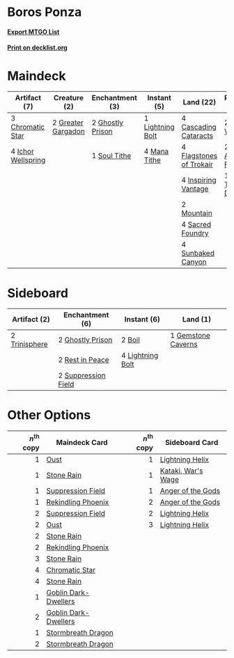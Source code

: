 # Boros Ponza

#### [Export MTGO List](../collection/Boros%20Ponza/Boros%20Ponza.txt)
#### [Print on decklist.org](http://decklist.org/?deckmain=2%09Ajani%20Vengeant%0A4%09Boom/Bust%0A4%09Cascading%20Cataracts%0A2%09Chandra,%20Acolyte%20of%20Flame%0A1%09Chandra,%20Torch%20of%20Defiance%0A3%09Chromatic%20Star%0A4%09Crack%20the%20Earth%0A4%09Flagstones%20of%20Trokair%0A2%09Ghostly%20Prison%0A2%09Greater%20Gargadon%0A4%09Ichor%20Wellspring%0A4%09Inspiring%20Vantage%0A1%09Lightning%20Bolt%0A4%09Mana%20Tithe%0A4%09Molten%20Rain%0A2%09Mountain%0A4%09Pillage%0A4%09Sacred%20Foundry%0A1%09Soul%20Tithe%0A4%09Sunbaked%20Canyon&deckside=2%09Boil%0A1%09Gemstone%20Caverns%0A2%09Ghostly%20Prison%0A4%09Lightning%20Bolt%0A2%09Rest%20in%20Peace%0A2%09Suppression%20Field%0A2%09Trinisphere)
# Maindeck

|                                        Artifact (7)                                         |                                        Creature (2)                                         |                                      Enchantment (3)                                      |                                      Instant (5)                                       |                                            Land (22)                                             |                                           Planeswalker (5)                                            |                                       Sorcery (16)                                        |
|---------------------------------------------------------------------------------------------|---------------------------------------------------------------------------------------------|-------------------------------------------------------------------------------------------|----------------------------------------------------------------------------------------|--------------------------------------------------------------------------------------------------|-------------------------------------------------------------------------------------------------------|-------------------------------------------------------------------------------------------|
|3 [Chromatic Star](http://gatherer.wizards.com/Pages/Card/Details.aspx?multiverseid=135279)  |2 [Greater Gargadon](http://gatherer.wizards.com/Pages/Card/Details.aspx?multiverseid=370560)|2 [Ghostly Prison](http://gatherer.wizards.com/Pages/Card/Details.aspx?multiverseid=420683)|1 [Lightning Bolt](http://gatherer.wizards.com/Pages/Card/Details.aspx?multiverseid=806)|4 [Cascading Cataracts](http://gatherer.wizards.com/Pages/Card/Details.aspx?multiverseid=426942)  |2 [Ajani Vengeant](http://gatherer.wizards.com/Pages/Card/Details.aspx?multiverseid=174852)            |4 [Boom/Bust](http://gatherer.wizards.com/Pages/Card/Details.aspx?multiverseid=126218)     |
|4 [Ichor Wellspring](http://gatherer.wizards.com/Pages/Card/Details.aspx?multiverseid=389551)|                                                                                             |1 [Soul Tithe](http://gatherer.wizards.com/Pages/Card/Details.aspx?multiverseid=265372)    |4 [Mana Tithe](http://gatherer.wizards.com/Pages/Card/Details.aspx?multiverseid=122324) |4 [Flagstones of Trokair](http://gatherer.wizards.com/Pages/Card/Details.aspx?multiverseid=116733)|2 [Chandra, Acolyte of Flame](http://gatherer.wizards.com/Pages/Card/Details.aspx?multiverseid=466880) |4 [Crack the Earth](http://gatherer.wizards.com/Pages/Card/Details.aspx?multiverseid=74480)|
|                                                                                             |                                                                                             |                                                                                           |                                                                                        |4 [Inspiring Vantage](http://gatherer.wizards.com/Pages/Card/Details.aspx?multiverseid=417819)    |1 [Chandra, Torch of Defiance](http://gatherer.wizards.com/Pages/Card/Details.aspx?multiverseid=417683)|4 [Molten Rain](http://gatherer.wizards.com/Pages/Card/Details.aspx?multiverseid=425928)   |
|                                                                                             |                                                                                             |                                                                                           |                                                                                        |2 [Mountain](http://gatherer.wizards.com/Pages/Card/Details.aspx?multiverseid=439859)             |                                                                                                       |4 [Pillage](http://gatherer.wizards.com/Pages/Card/Details.aspx?multiverseid=14755)        |
|                                                                                             |                                                                                             |                                                                                           |                                                                                        |4 [Sacred Foundry](http://gatherer.wizards.com/Pages/Card/Details.aspx?multiverseid=405106)       |                                                                                                       |                                                                                           |
|                                                                                             |                                                                                             |                                                                                           |                                                                                        |4 [Sunbaked Canyon](http://gatherer.wizards.com/Pages/Card/Details.aspx?multiverseid=464196)      |                                                                                                       |                                                                                           |


# Sideboard

|                                     Artifact (2)                                      |                                       Enchantment (6)                                       |                                      Instant (6)                                       |                                          Land (1)                                           |
|---------------------------------------------------------------------------------------|---------------------------------------------------------------------------------------------|----------------------------------------------------------------------------------------|---------------------------------------------------------------------------------------------|
|2 [Trinisphere](http://gatherer.wizards.com/Pages/Card/Details.aspx?multiverseid=43545)|2 [Ghostly Prison](http://gatherer.wizards.com/Pages/Card/Details.aspx?multiverseid=420683)  |2 [Boil](http://gatherer.wizards.com/Pages/Card/Details.aspx?multiverseid=14630)        |1 [Gemstone Caverns](http://gatherer.wizards.com/Pages/Card/Details.aspx?multiverseid=122094)|
|                                                                                       |2 [Rest in Peace](http://gatherer.wizards.com/Pages/Card/Details.aspx?multiverseid=442021)   |4 [Lightning Bolt](http://gatherer.wizards.com/Pages/Card/Details.aspx?multiverseid=806)|                                                                                             |
|                                                                                       |2 [Suppression Field](http://gatherer.wizards.com/Pages/Card/Details.aspx?multiverseid=83617)|                                                                                        |                                                                                             |


# Other Options

|*n*<sup>th</sup> copy|                                         Maindeck Card                                         |*n*<sup>th</sup> copy|                                       Sideboard Card                                        |
|--------------------:|-----------------------------------------------------------------------------------------------|--------------------:|---------------------------------------------------------------------------------------------|
|                    1|[Oust](http://gatherer.wizards.com/Pages/Card/Details.aspx?multiverseid=401649)                |                    1|[Lightning Helix](http://gatherer.wizards.com/Pages/Card/Details.aspx?multiverseid=249386)   |
|                    1|[Stone Rain](http://gatherer.wizards.com/Pages/Card/Details.aspx?multiverseid=822)             |                    1|[Kataki, War's Wage](http://gatherer.wizards.com/Pages/Card/Details.aspx?multiverseid=382190)|
|                    1|[Suppression Field](http://gatherer.wizards.com/Pages/Card/Details.aspx?multiverseid=83617)    |                    1|[Anger of the Gods](http://gatherer.wizards.com/Pages/Card/Details.aspx?multiverseid=438682) |
|                    1|[Rekindling Phoenix](http://gatherer.wizards.com/Pages/Card/Details.aspx?multiverseid=439768)  |                    2|[Anger of the Gods](http://gatherer.wizards.com/Pages/Card/Details.aspx?multiverseid=438682) |
|                    2|[Suppression Field](http://gatherer.wizards.com/Pages/Card/Details.aspx?multiverseid=83617)    |                    2|[Lightning Helix](http://gatherer.wizards.com/Pages/Card/Details.aspx?multiverseid=249386)   |
|                    2|[Oust](http://gatherer.wizards.com/Pages/Card/Details.aspx?multiverseid=401649)                |                    3|[Lightning Helix](http://gatherer.wizards.com/Pages/Card/Details.aspx?multiverseid=249386)   |
|                    2|[Stone Rain](http://gatherer.wizards.com/Pages/Card/Details.aspx?multiverseid=822)             |                     |                                                                                             |
|                    2|[Rekindling Phoenix](http://gatherer.wizards.com/Pages/Card/Details.aspx?multiverseid=439768)  |                     |                                                                                             |
|                    3|[Stone Rain](http://gatherer.wizards.com/Pages/Card/Details.aspx?multiverseid=822)             |                     |                                                                                             |
|                    4|[Chromatic Star](http://gatherer.wizards.com/Pages/Card/Details.aspx?multiverseid=135279)      |                     |                                                                                             |
|                    4|[Stone Rain](http://gatherer.wizards.com/Pages/Card/Details.aspx?multiverseid=822)             |                     |                                                                                             |
|                    1|[Goblin Dark-Dwellers](http://gatherer.wizards.com/Pages/Card/Details.aspx?multiverseid=407620)|                     |                                                                                             |
|                    2|[Goblin Dark-Dwellers](http://gatherer.wizards.com/Pages/Card/Details.aspx?multiverseid=407620)|                     |                                                                                             |
|                    1|[Stormbreath Dragon](http://gatherer.wizards.com/Pages/Card/Details.aspx?multiverseid=373679)  |                     |                                                                                             |
|                    2|[Stormbreath Dragon](http://gatherer.wizards.com/Pages/Card/Details.aspx?multiverseid=373679)  |                     |                                                                                             |

